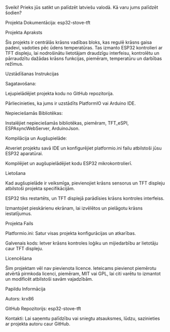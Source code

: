 Sveiki! Prieks jūs satikt un palīdzēt latviešu valodā. Kā varu jums palīdzēt šodien?

Projekta Dokumentācija: esp32-stove-tft

Projekta Apraksts

Šis projekts ir centrālās krāsns vadības bloks, kas regulē krāsns gaisa padevi, vadoties pēc ūdens temperatūras. Tas izmanto ESP32 kontrolieri ar TFT displeju, lai nodrošinātu lietotājam draudzīgu interfeisu, kontrolētu un pārraudzītu dažādas krāsns funkcijas, piemēram, temperatūru un darbības režīmus.

Uzstādīšanas Instrukcijas

Sagatavošana:

Lejupielādējiet projekta kodu no GitHub repozitorija.

Pārliecinieties, ka jums ir uzstādīts PlatformIO vai Arduino IDE.

Nepieciešamās Bibliotēkas:

Instalējiet nepieciešamās bibliotēkas, piemēram, TFT_eSPI, ESPAsyncWebServer, ArduinoJson.

Kompilācija un Augšupielāde:

Atveriet projektu savā IDE un konfigurējiet platformio.ini failu atbilstoši jūsu ESP32 aparatūrai.

Kompilējiet un augšupielādējiet kodu ESP32 mikrokontrolierī.

Lietošana

Kad augšupielāde ir veiksmīga, pievienojiet krāsns sensorus un TFT displeju atbilstoši projekta specifikācijām.

ESP32 tiks restartēts, un TFT displejā parādīsies krāsns kontroles interfeiss.

Izmantojiet pieskārienu ekrānam, lai izvēlētos un pielāgotu krāsns iestatījumus.

Projekta Fails

Platformio.ini: Satur visas projekta konfigurācijas un atkarības.

Galvenais kods: Ietver krāsns kontroles loģiku un mijiedarbību ar lietotāju caur TFT displeju.

Licencēšana

Šim projektam vēl nav pievienota licence. Ieteicams pievienot piemērotu atvērtā pirmkoda licenci, piemēram, MIT vai GPL, lai citi varētu to izmantot un modificēt atbilstoši savām vajadzībām.

Papildu Informācija

Autors: krx86

GitHub Repozitorijs: esp32-stove-tft

Kontakti: Lai saņemtu palīdzību vai sniegtu atsauksmes, lūdzu, sazinieties ar projekta autoru caur GitHub.

